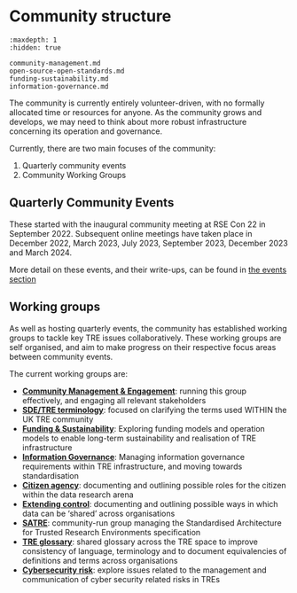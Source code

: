 # Community structure

```{toctree}
:maxdepth: 1
:hidden: true

community-management.md
open-source-open-standards.md
funding-sustainability.md
information-governance.md
```

The community is currently entirely volunteer-driven, with no formally allocated time or resources for anyone.
As the community grows and develops, we may need to think about more robust infrastructure concerning its operation and governance.

Currently, there are two main focuses of the community:

1. Quarterly community events
2. Community Working Groups

## Quarterly Community Events

These started with the inaugural community meeting at RSE Con 22 in September 2022.
Subsequent online meetings have taken place in December 2022, March 2023, July 2023, September 2023, December 2023 and March 2024.

More detail on these events, and their write-ups, can be found in [the events section](../events/index.md)

## Working groups

As well as hosting quarterly events, the community has established working groups to tackle key TRE issues collaboratively.
These working groups are self organised, and aim to make progress on their respective focus areas between community events.

The current working groups are:

  
- [**Community Management & Engagement**](./community-management.md): running this group effectively, and engaging all relevant stakeholders
- [**SDE/TRE terminology**](./sde-tre-terminology.md): focused on clarifying the terms used WITHIN the UK TRE community
- [**Funding & Sustainability**](./funding-sustainability.md): Exploring funding models and operation models to enable long-term sustainability and realisation of TRE infrastructure
- [**Information Governance**](./information-governance.md): Managing information governance requirements within TRE infrastructure, and moving towards standardisation
- [**Citizen agency**](./citizen-agency.md): documenting and outlining possible roles for the citizen within the data research arena
- [**Extending control**](./extending-control.md): documenting and outlining possible ways in which data can be ‘shared’ across organisations
- [**SATRE**](./satre.md): community-run group managing the Standardised Architecture for Trusted Research Environments specification
- [**TRE glossary**](./tre-glossary.md): shared glossary across the TRE space to improve consistency of language, terminology and to document equivalencies of definitions and terms across organisations
- [**Cybersecurity risk**](./cybersecurity-risk.md): explore issues related to the management and communication of cyber security related risks in TREs

  
